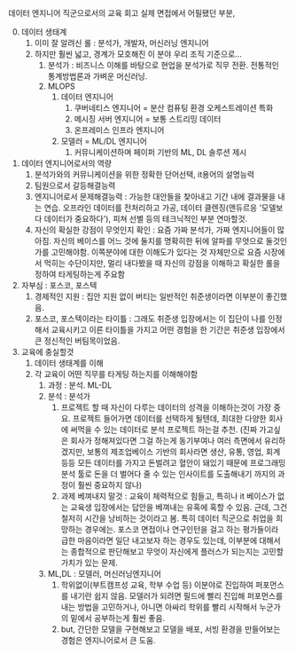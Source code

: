 데이터 엔지니어 직군으로서의 교육 회고
실제 면접에서 어필됐던 부분, 

0. 데이터 생태계
	1. 이미 잘 알려신 롤 : 분석가, 개발자, 머신러닝 엔지니어
	2. 하지만 훨씬 넓고, 경계가 모호해진 이 분야
		우리 조직 기준으로...
		1. 분석가  : 비즈니스 이해를 바탕으로 현업을 분석가로 직무 전환. 전통적인 통계방법론과 가벼운 머신러닝.
		2. MLOPS
			1. 데이터 엔지니어
				1. 쿠버네티스 엔지니어 = 분산 컴퓨팅 환경 오케스트레이션 특화
				2. 메시징 서버 엔지니어 = 보통 스트리밍 데이터
				3. 온프레미스 인프라 엔지니어
			2. 모델러 = ML/DL 엔지니어
				1. 커뮤니케이션하며 페이퍼 기반의 ML, DL 솔루션 제시
1. 데이터 엔지니어로서의 역량
	1. 분석가와의 커뮤니케이션을 위한 정확한 단어선택, it용어의 설명능력
	2. 팀원으로서 갈등해결능력
	3. 엔지니어로서 문제해결능력  : 가능한 대안들을 찾아내고 기간 내에 결과물을 내는 연습. 오프라인 데이터를 전처리하고 가공, 데이터 클렌징(앤듀르응 '모델보다 데이터가 중요하다'), 피쳐 선별 등의 테크닉적인 부분 연마할것.
	4. 자신의 확실한 강점이 무엇인지 확인 : 요즘 가짜 분석가, 가짜 엔지니어들이 많아짐. 자신의 베이스를 어느 것에 둘지를 명확히한 뒤에 알파를 무엇으로 둘것인가를 고민해야함. 이쪽분야에 대한 이해도가 있다는 것 자체만으로 요즘 시장에서 먹히는 수단이지만,  멀리 내다봤을 때 자신의 강점을 이해하고 확실한 롤을 정하여 타게팅하는게 주요함
2. 자부심 : 포스코, 포스텍
	1. 경제적인 지원 : 집안 지원 없이 버티는 일반적인 취준생이라면 이부분이 좋긴했음.
	2. 포스코, 포스텍이라는 타이틀 : 그래도 취준생 입장에서는 이 집단이 나를 인정해서 교육시키고 이른 타이틀을 가지고 어떤 경험을 한 기간은 취준생 입장에서 큰 정신적인 버팀목이었음.
3. 교육에 충실할것
	1. 데이터 생태계를 이해
	2. 각 교육이 어떤 직무를 타게팅 하는지를 이해해야함
		1. 과정 : 분석. ML-DL
		2. 분석 : 분석가
			1. 프로젝트 할 때 자신이 다루는 데이터의 성격을 이해하는것이 가장 중요. 프로젝트 들어가면 데이터를 선택하게 될텐데, 최대한 다양한 회사에 써먹을 수 있는 데이터로 분석 프로젝트 하는걸 추천. (진짜 가고싶은 회사가 정해져있다면 그걸 하는게 동기부여나 여러 측면에서 유리하겠지만, 보통의 제조업베이스 기반의 회사라면 생산, 유통, 영업, 회계 등등 모든 데이터를 가지고 돈벌려고 혈안이 돼있기 때문에 프로그래밍 분석 툴로 돈을 더 벌어다 줄 수 있는 인사이트를 도출해내기 까지의 과정이 훨씬 중요하지 않나)
			2. 과제 베껴내지 말것 : 교육이 체력적으로 힘들고, 특히나 it 베이스가 없는 교육생 입장에서는 답안을 베껴내는 유혹에 혹할 수 있음. 근데, 그건 철저히 시간을 낭비하는 것이라고 봄. 특히 데이터 직군으로 취업을 희망하는 경우에는. 포스코 면접이나 연구인턴을 걸고 하는 평가들이라 급한 마음이라면 일단 내고보자 하는 경우도 있는데, 이부분에 대해서는 종합적으로 판단해보고 무엇이 자신에게 플러스가 되는지는 고민할 가치가 있는 문제.
		3. ML,DL : 모델러, 머신러닝엔지니어
			1. 학위없이(부트캠프성 교육, 학부 수업 등) 이분야로 진입하여 퍼포먼스를 내기란 쉽지 않음. 모델러가 되려면 필드에 빨리 진입해 퍼포먼스를 내는 방법을 고민하거나, 아니면 아싸리 학위를 빨리 시작해서 누군가의 밑에서 공부하는게 훨씬 좋음.
			2. but, 간단한 모델을 구현해보고 모델을 배포, 서빙 환경을 만들어보는 경험은 엔지니어로서 큰 도움. 
